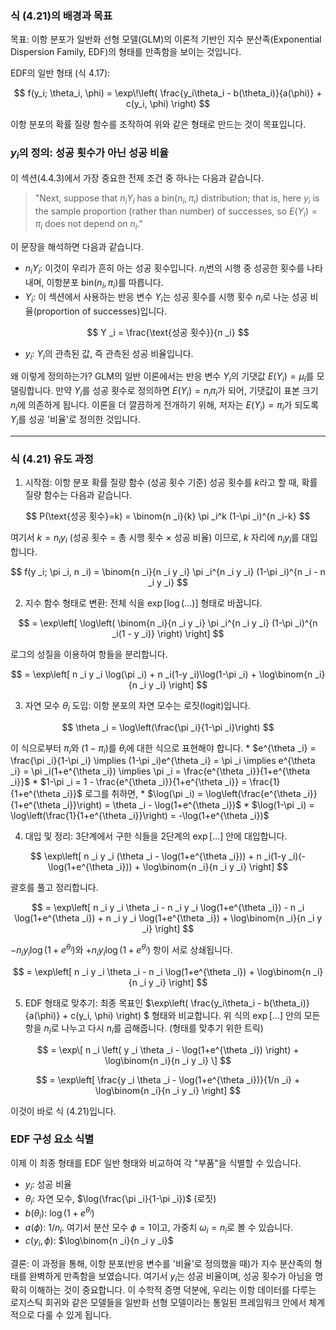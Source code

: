 ### 식 (4.21)의 배경과 목표

목표: 이항 분포가 일반화 선형 모델(GLM)의 이론적 기반인 지수 분산족(Exponential Dispersion Family, EDF)의 형태를 만족함을 보이는 것입니다.

EDF의 일반 형태 (식 4.17):

$$
f(y_i; \theta_i, \phi)
= \exp\!\left( \frac{y_i\theta_i - b(\theta_i)}{a(\phi)} + c(y_i, \phi) \right)
$$


이항 분포의 확률 질량 함수를 조작하여 위와 같은 형태로 만드는 것이 목표입니다.

### $y _i$의 정의: 성공 횟수가 아닌 성공 비율

이 섹션(4.4.3)에서 가장 중요한 전제 조건 중 하나는 다음과 같습니다.

> "Next, suppose that $n _i Y _i$ has a $\text{bin}(n _i, \pi _i)$ distribution; that is, here $y _i$ is the sample proportion (rather than number) of successes, so $E(Y _i) = \pi _i$ does not depend on $n _i$."

이 문장을 해석하면 다음과 같습니다.

*   $n _i Y _i$: 이것이 우리가 흔히 아는 성공 횟수입니다. $n _i$번의 시행 중 성공한 횟수를 나타내며, 이항분포 $\text{bin}(n _i, \pi _i)$를 따릅니다.
*   $Y _i$: 이 섹션에서 사용하는 반응 변수 $Y _i$는 성공 횟수를 시행 횟수 $n _i$로 나눈 성공 비율(proportion of successes)입니다.

$$ Y _i = \frac{\text{성공 횟수}}{n _i} $$

*   $y _i$: $Y _i$의 관측된 값, 즉 관측된 성공 비율입니다.

왜 이렇게 정의하는가?
GLM의 일반 이론에서는 반응 변수 $Y _i$의 기댓값 $E(Y _i)=\mu _i$를 모델링합니다. 만약 $Y _i$를 성공 횟수로 정의하면 $E(Y _i) = n _i\pi _i$가 되어, 기댓값이 표본 크기 $n _i$에 의존하게 됩니다. 이론을 더 깔끔하게 전개하기 위해, 저자는 $E(Y _i)=\pi _i$가 되도록 $Y _i$를 성공 '비율'로 정의한 것입니다.

---

### 식 (4.21) 유도 과정

1.  시작점: 이항 분포 확률 질량 함수 (성공 횟수 기준)
    성공 횟수를 $k$라고 할 때, 확률 질량 함수는 다음과 같습니다.

$$ P(\text{성공 횟수}=k) = \binom{n _i}{k} \pi _i^k (1-\pi _i)^{n _i-k} $$

여기서 $k = n _i y _i$ (성공 횟수 = 총 시행 횟수 $\times$ 성공 비율) 이므로, $k$ 자리에 $n _i y _i$를 대입합니다.

$$ f(y _i; \pi _i, n _i) = \binom{n _i}{n _i y _i} \pi _i^{n _i y _i} (1-\pi _i)^{n _i - n _i y _i} $$

2.  지수 함수 형태로 변환: 전체 식을 $\exp[\log(\dots)]$ 형태로 바꿉니다.

$$ = \exp\left[ \log\left( \binom{n _i}{n _i y _i} \pi _i^{n _i y _i} (1-\pi _i)^{n _i(1 - y _i)} \right) \right] $$

로그의 성질을 이용하여 항들을 분리합니다.

$$ = \exp\left[ n _i y _i \log(\pi _i) + n _i(1-y _i)\log(1-\pi _i) + \log\binom{n _i}{n _i y _i} \right] $$

3.  자연 모수 $\theta _i$ 도입: 이항 분포의 자연 모수는 로짓(logit)입니다.

$$ \theta _i = \log\left(\frac{\pi _i}{1-\pi _i}\right) $$

이 식으로부터 $\pi _i$와 $(1-\pi _i)$를 $\theta _i$에 대한 식으로 표현해야 합니다.
    *   $e^{\theta _i} = \frac{\pi _i}{1-\pi _i} \implies (1-\pi _i)e^{\theta _i} = \pi _i \implies e^{\theta _i} = \pi _i(1+e^{\theta _i}) \implies \pi _i = \frac{e^{\theta _i}}{1+e^{\theta _i}}$
    *   $1-\pi _i = 1 - \frac{e^{\theta _i}}{1+e^{\theta _i}} = \frac{1}{1+e^{\theta _i}}$
    로그를 취하면,
    *   $\log(\pi _i) = \log\left(\frac{e^{\theta _i}}{1+e^{\theta _i}}\right) = \theta _i - \log(1+e^{\theta _i})$
    *   $\log(1-\pi _i) = \log\left(\frac{1}{1+e^{\theta _i}}\right) = -\log(1+e^{\theta _i})$

4.  대입 및 정리: 3단계에서 구한 식들을 2단계의 $\exp[\dots]$ 안에 대입합니다.

$$ \exp\left[ n _i y _i (\theta _i - \log(1+e^{\theta _i})) + n _i(1-y _i)(-\log(1+e^{\theta _i})) + \log\binom{n _i}{n _i y _i} \right] $$

괄호를 풀고 정리합니다.

$$ = \exp\left[ n _i y _i \theta _i - n _i y _i \log(1+e^{\theta _i}) - n _i \log(1+e^{\theta _i}) + n _i y _i \log(1+e^{\theta _i}) + \log\binom{n _i}{n _i y _i} \right] $$

$- n _i y _i \log(1+e^{\theta _i})$와 $+ n _i y _i \log(1+e^{\theta _i})$ 항이 서로 상쇄됩니다.

$$ = \exp\left[ n _i y _i \theta _i - n _i \log(1+e^{\theta _i}) + \log\binom{n _i}{n _i y _i} \right] $$

5.  EDF 형태로 맞추기: 최종 목표인 $\exp\left( \frac{y_i\theta_i - b(\theta_i)}{a(\phi)} + c(y_i, \phi) \right)
$ 형태와 비교합니다.
    위 식의 $\exp[\dots]$ 안의 모든 항을 $n _i$로 나누고 다시 $n _i$를 곱해줍니다. (형태를 맞추기 위한 트릭)

$$ = \exp\[ n _i \left( y _i \theta _i - \log(1+e^{\theta _i}) \right) + \log\binom{n _i}{n _i y _i} \] $$

$$ = \exp\left[ \frac{y _i \theta _i - \log(1+e^{\theta _i})}{1/n _i} + \log\binom{n _i}{n _i y _i} \right] $$

이것이 바로 식 (4.21)입니다.

### EDF 구성 요소 식별

이제 이 최종 형태를 EDF 일반 형태와 비교하여 각 "부품"을 식별할 수 있습니다.
*   $y _i$: 성공 비율
*   $\theta _i$: 자연 모수, $\log(\frac{\pi _i}{1-\pi _i})$ (로짓)
*   $b(\theta _i)$: $\log(1+e^{\theta _i})$
*   $a(\phi)$: $1/n _i$. 여기서 분산 모수 $\phi=1$이고, 가중치 $\omega _i=n _i$로 볼 수 있습니다.
*   $c(y _i, \phi)$: $\log\binom{n _i}{n _i y _i}$

결론: 이 과정을 통해, 이항 분포(반응 변수를 '비율'로 정의했을 때)가 지수 분산족의 형태를 완벽하게 만족함을 보였습니다. 여기서 $y _i$는 성공 비율이며, 성공 횟수가 아님을 명확히 이해하는 것이 중요합니다. 이 수학적 증명 덕분에, 우리는 이항 데이터를 다루는 로지스틱 회귀와 같은 모델들을 일반화 선형 모델이라는 통일된 프레임워크 안에서 체계적으로 다룰 수 있게 됩니다.
